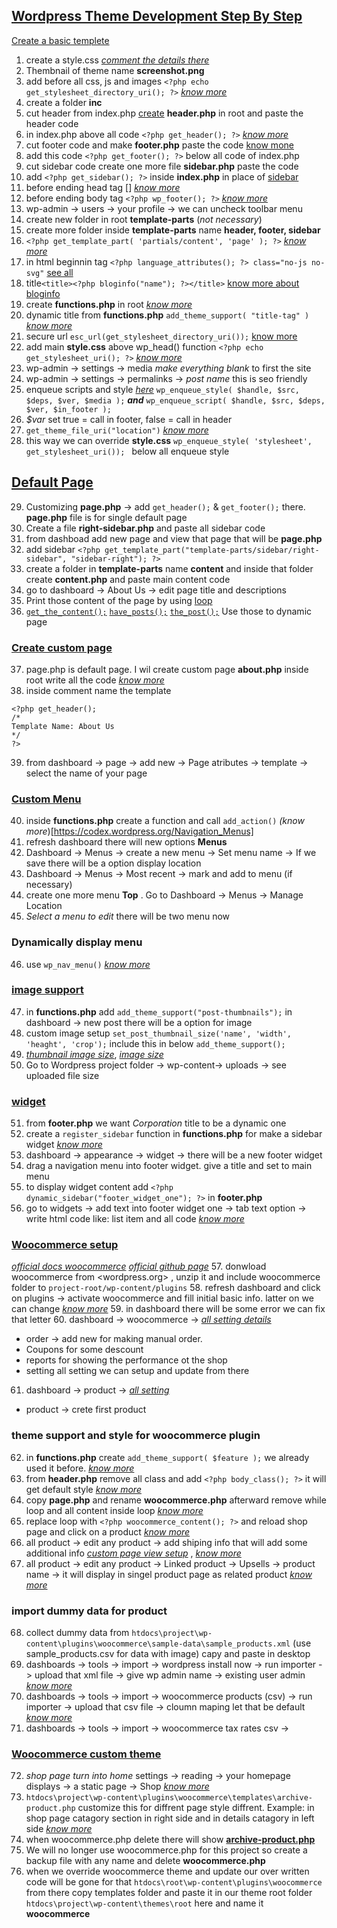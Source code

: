  ## [Wordpress Theme Development Step By Step](https://codex.wordpress.org/Theme_Development)

[Create a basic templete](https://codex.wordpress.org/Theme_Development#Basic_Templates)

 1. create a style.css [*comment the details there*](https://codex.wordpress.org/Theme_Development)
 2. Thembnail of theme name **screenshot.png** 
 3. add before all css, js and images ```<?php echo get_stylesheet_directory_uri(); ?>```  [*know more*](https://codex.wordpress.org/Function_Reference)
 4. create a folder **inc**
 5. cut header from index.php [create](https://codex.wordpress.org/Theme_Development#Template_File_Checklist) **header.php** in root and paste the header code
 6. in index.php above all code ```<?php get_header(); ?>``` [*know more*](https://codex.wordpress.org/Function_Reference/get_header)
 7. cut footer code and make **footer.php** paste the code [know mone](https://codex.wordpress.org/Function_Reference/get_footer)
 8. add this code ```<?php get_footer(); ?>``` below all code of index.php
 9. cut sidebar code create one more file **sidebar.php** paste the code
 10. add ```<?php get_sidebar(); ?>``` inside **index.php** in place of [sidebar](https://developer.wordpress.org/reference/functions/get_sidebar/)
 12. before ending head tag [<?php wp_head(); ?>] [*know more*](https://codex.wordpress.org/Function_Reference/wp_head)
 13. before ending body tag ```<?php wp_footer(); ?>``` [*know more*](https://codex.wordpress.org/Function_Reference/wp_footer)
 14. wp-admin -> users -> your profile -> we can uncheck toolbar menu
 15. create new folder in root **template-parts** (*not necessary*)
 16. create more folder inside **template-parts** name **header, footer, sidebar** 
 17. ```<?php get_template_part( 'partials/content', 'page' ); ?>``` [*know more*](https://codex.wordpress.org/tr:Fonksiyon_Referans/get_template_part)
 18. in html beginnin tag ```<?php language_attributes(); ?> class="no-js no-svg"``` [see all](https://codex.wordpress.org/Theme_Development#Document_Head_.28header.php.29)
 19. title```<title><?php bloginfo("name"); ?></title>``` [know more about bloginfo](https://developer.wordpress.org/reference/functions/get_bloginfo/)
 20. create **functions.php** in root [*know more*](https://developer.wordpress.org/themes/basics/theme-functions/)
 21. dynamic title from **functions.php**  ```add_theme_support( "title-tag" )``` [*know more*](https://codex.wordpress.org/Theme_Features)
 22. secure url ```esc_url(get_stylesheet_directory_uri());``` [know more](https://codex.wordpress.org/Function_Reference/esc_url)
 23. add main **style.css** above wp_head() function ```<?php echo get_stylesheet_uri(); ?>``` [*know more*](https://codex.wordpress.org/Function_Reference/get_stylesheet_uri)
 24. wp-admin -> settings -> media *make everything blank* to first the site
 25. wp-admin -> settings -> permalinks -> *post name* this is seo friendly
 26. enqueue scripts and style [*here*](https://developer.wordpress.org/reference/functions/wp_enqueue_script/)
 ```wp_enqueue_style( $handle, $src, $deps, $ver, $media );```
 ***and***
 ```wp_enqueue_script( $handle, $src, $deps, $ver, $in_footer );``` 
 27. *$var* set true = call in footer, false = call in header
 27. ```get_theme_file_uri("location")``` [*know more*](https://codex.wordpress.org/Function_Reference/get_theme_file_uri)
 28. this way we can override **style.css** ```wp_enqueue_style( 'stylesheet', get_stylesheet_uri()); ``` below all enqueue style


## [Default Page](https://codex.wordpress.org/Pages)

 29. Customizing **page.php** -> add ```get_header();``` & ```get_footer();``` there. **page.php** file is for single default page
 30. Create a file **right-sidebar.php** and paste all sidebar code
 31. from dashboad add new page and view that page that will be **page.php**
 32. add sidebar ```<?php get_template_part("template-parts/sidebar/right-sidebar", "sidebar-right"); ?>```
 33. create a folder in **template-parts** name **content** and inside that folder create **content.php** and paste main content code
 34. go to dashboard -> About Us -> edit page title and descriptions
 35. Print those content of the page by using [loop](https://codex.wordpress.org/The_Loop_in_Action)
 36. [```get_the_content();```](https://codex.wordpress.org/Function_Reference/get_the_content) [```have_posts();```](https://codex.wordpress.org/Function_Reference/have_posts) [```the_post();```](https://codex.wordpress.org/Plugin_API/Action_Reference/the_post) Use those to dynamic page

 ### [Create custom page](https://developer.wordpress.org/themes/template-files-section/page-template-files/)

 37. page.php is default page. I wil create custom page **about.php** inside root write all the code [*know more*](https://developer.wordpress.org/themes/template-files-section/page-template-files/)
 38. inside comment name the template
 ```
 <?php get_header(); 
 /*
 Template Name: About Us
 */
 ?>
 ```  
 39. from dashboard -> page -> add new -> Page atributes -> template -> select the name of your page
 
 ### [Custom Menu](https://codex.wordpress.org/WordPress_Menu_User_Guide)

 40. inside **functions.php** create a function and call ```add_action()``` *(know more*)[https://codex.wordpress.org/Navigation_Menus]
 41. refresh dashboard there will new options **Menus**
 42. Dashboard -> Menus -> create a new menu -> Set menu name -> If we save there will be a option display location
 43. Dashboard -> Menus -> Most recent -> mark and add to menu (if necessary)
 44. create one more menu **Top** . Go to  Dashboard -> Menus -> Manage Location 
 45. *Select a menu to edit* there will be two menu now

### Dynamically display menu

 46. use ```wp_nav_menu()``` [*know more*](https://developer.wordpress.org/reference/functions/wp_nav_menu/)

### [image support](https://codex.wordpress.org/Post_Thumbnails)

 47. in **functions.php** add ```add_theme_support("post-thumbnails");``` in dashboard -> new post there will be a option for image
 48. custom image setup ```set_post_thumbnail_size('name', 'width', 'heaght', 'crop');``` include this in below ```add_theme_support();```
 49. [*thumbnail image size*](https://codex.wordpress.org/Function_Reference/set_post_thumbnail_size), [*image size*](https://codex.wordpress.org/User:Esmi/add_image_size())
 50. Go to Wordpress project folder -> wp-content-> uploads -> see uploaded file size

### [widget](https://codex.wordpress.org/Widgets_API)

 51. from **footer.php** we want *Corporation* title to be a dynamic one
 52. create a ```register_sidebar``` function in **functions.php** for make a sidebar widget [*know more*](https://codex.wordpress.org/Function_Reference/register_sidebar)
 53. dashboard -> appearance -> widget -> there will be a new footer widget 
 54. drag a navigation menu into footer widget. give a title and set to main menu
 55. to display widget content add ```<?php dynamic_sidebar("footer_widget_one"); ?>``` in **footer.php**
 56. go to widgets -> add text into footer widget one -> tab text option -> write html code like: list item and all code [*know more*](https://codex.wordpress.org/WordPress_Widgets#Existing_Widgets_in_Existing_Widget_Areas)


### [Woocommerce setup](https://wordpress.org/plugins/woocommerce/)

[*official docs woocommerce*](https://docs.woocommerce.com/documentation/plugins/woocommerce/getting-started/) [*official github page*](https://github.com/woocommerce/woocommerce)
 57. donwload woocommerce from <wordpress.org> , unzip it and include woocommerce folder to ```project-root/wp-content/plugins```
 58. refresh dashboard and click on plugins -> activate woocommerce and fill initial basic info. latter on we can change [*know more*](https://docs.woocommerce.com/document/start-with-woocommerce-in-5-steps/)
 59. in dashboard there will be some error we can fix that letter
 60. dashboard -> woocommerce -> [*all setting details*](https://docs.woocommerce.com/document/configuring-woocommerce-settings/)
  - order -> add new for making manual order.
  - Coupons for some descount
  - reports for showing the performance ot the shop
  - setting all setting we can setup and update from there
 61. dashboard -> product -> [*all setting*](https://docs.woocommerce.com/document/managing-products/)
  - product -> crete first product

### theme support and style for woocommerce plugin

 62. in **functions.php** create ```add_theme_support( $feature );```  we already used it before. [*know more*](https://developer.wordpress.org/reference/functions/add_theme_support/)
 63. from **header.php** remove all class and add ```<?php body_class(); ?>``` it will get default style [*know more*](https://woocommerce.wp-a2z.org/oik_api/body_class/)
 64. copy **page.php** and rename **woocommerce.php** afterward remove while loop and all content inside loop [*know more*](https://docs.woocommerce.com/document/third-party-custom-theme-compatibility/)
 65. replace loop with ```<?php woocommerce_content(); ?>``` and reload shop page and click on a product [*know more*](https://woocommerce.wp-a2z.org/oik_api/woocommerce_content/)
 66. all product -> edit any product -> add shiping info that will add some additional info [*custom page view setup*](https://docs.woocommerce.com/document/editing-product-data-tabs/) , [*know more*](https://docs.woocommerce.com/document/per-product-shipping/)
 67. all product -> edit any product -> Linked product -> Upsells -> product name -> it will display in singel product page as related product [*know more*](https://docs.woocommerce.com/document/related-products-up-sells-and-cross-sells/)

### import dummy data for product

 68. collect dummy data from ```htdocs\project\wp-content\plugins\woocommerce\sample-data\sample_products.xml``` (use sample_products.csv for data with image) capy and paste in desktop
 69. dashboards -> tools -> import -> wordpress install now -> run importer -> upload that xml file -> give wp admin name -> existing user admin [*know more*](https://docs.woocommerce.com/document/importing-woocommerce-sample-data/)
 70. dashboards -> tools -> import -> woocommerce products (csv) -> run importer -> upload that csv file -> cloumn maping let that be default [*know more*](https://docs.woocommerce.com/document/importing-woocommerce-sample-data/)
 71. dashboards -> tools -> import -> woocommerce tax rates csv -> 

 ### [Woocommerce custom theme](https://docs.woocommerce.com/document/woocommerce-theme-developer-handbook/)

 72. *shop page turn into home* settings -> reading -> your homepage displays -> a static page -> Shop [*know more*](https://docs.woocommerce.com/document/woocommerce-pages/)
 73. ```htdocs\project\wp-content\plugins\woocommerce\templates\archive-product.php``` customize this for diffrent page style diffrent. Example: in shop page catagory section in right side and in details catagory in left side [*know more*](https://docs.woocommerce.com/document/template-structure/)
 74. when woocommerce.php delete there will show [**archive-product.php**](https://github.com/woocommerce/woocommerce/blob/master/templates/archive-product.php)
 75. We will no longer use woocommerce.php for this project so create a backup file with any name and delete **woocommerce.php**
 76. when we override woocommerce theme and update our over written code will be gone for that ```htdocs\root\wp-content\plugins\woocommerce``` from there copy templates folder and paste it in our theme root folder ```htdocs\project\wp-content\themes\root``` here and name it **woocommerce**

